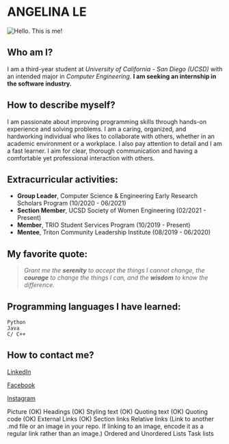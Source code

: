 # ANGELINA LE
![Hello. This is me!](https://scontent-lax3-1.xx.fbcdn.net/v/t1.6435-9/81481039_1306249379558634_1111854066704580608_n.jpg?_nc_cat=104&ccb=1-5&_nc_sid=09cbfe&_nc_ohc=wxvNr0I0ZN0AX9rknE8&_nc_ht=scontent-lax3-1.xx&oh=6125d24875abdef5035413312b09d25a&oe=6172E987)

## Who am I?

I am a third-year student at *University of California - San Diego (UCSD)* with an intended major in *Computer Engineering*. **I am seeking an internship in the software industry.**

## How to describe myself?

I am passionate about improving programming skills through hands-on experience and solving problems. I am a caring, organized, and hardworking individual who likes to collaborate with others, whether in an academic environment or a workplace. I also pay attention to detail and I am a fast learner. I aim for clear, thorough communication and having a comfortable yet professional interaction with others.

## Extracurricular activities:

- **Group Leader**, Computer Science & Engineering Early Research Scholars Program (10/2020 - 06/2021)
- **Section Member**, UCSD Society of Women Engineering (02/2021 - Present)
- **Member**, TRIO Student Services Program (10/2019 - Present)
- **Mentee**, Triton Community Leadership Institute (08/2019 - 06/2020)

## My favorite quote:
> *Grant me the **serenity** to accept the things I cannot change, the **courage** to change the things I can, and the **wisdom** to know the difference.* 

## Programming languages I have learned:

``` 
Python 
Java
C/ C++
```

## How to contact me?

[LinkedIn](https://www.linkedin.com/in/angelina-le-11042000/)

[Facebook](https://www.facebook.com/quynhbaongoc.le/)

[Instagram](https://www.instagram.com/l.q.baongoc/)

Picture (OK)
Headings (OK)
Styling text (OK)
Quoting text (OK)
Quoting code (OK)
External Links (OK)
Section links
Relative links (Link to another .md file or an image in your repo. If linking to an image, encode it as a regular link rather than an image.)
Ordered and Unordered Lists
Task lists